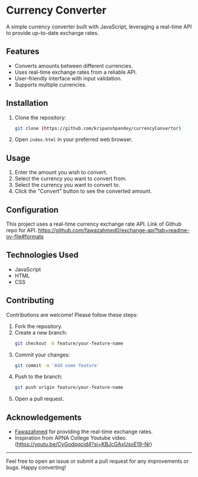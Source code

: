 # Currency Converter

A simple currency converter built with JavaScript, leveraging a real-time API to provide up-to-date exchange rates.

## Features

- Converts amounts between different currencies.
- Uses real-time exchange rates from a reliable API.
- User-friendly interface with input validation.
- Supports multiple currencies.

## Installation

1. Clone the repository:
    ```bash
    git clone (https://github.com/kripanshpandey/currencyConvertor)
    ```
2. Open `index.html` in your preferred web browser.

## Usage

1. Enter the amount you wish to convert.
2. Select the currency you want to convert from.
3. Select the currency you want to convert to.
4. Click the "Convert" button to see the converted amount.

## Configuration

This project uses a real-time currency exchange rate API.
Link of Github repo for API.
https://github.com/fawazahmed0/exchange-api?tab=readme-ov-file#formats

## Technologies Used

- JavaScript
- HTML
- CSS

## Contributing

Contributions are welcome! Please follow these steps:

1. Fork the repository.
2. Create a new branch:
    ```bash
    git checkout -b feature/your-feature-name
    ```
3. Commit your changes:
    ```bash
    git commit -m 'Add some feature'
    ```
4. Push to the branch:
    ```bash
    git push origin feature/your-feature-name
    ```
5. Open a pull request.


## Acknowledgements

- [Fawazahmed](fawazahmed0) for providing the real-time exchange rates.
- Inspiration from APNA College Youtube video. (https://youtu.be/CyGodpqcid4?si=KBJcGAxUsvE19-Nr)


---

Feel free to open an issue or submit a pull request for any improvements or bugs. Happy converting!

